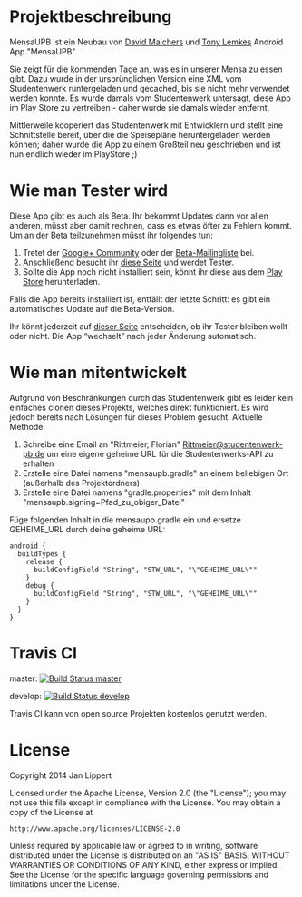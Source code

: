 # Projektbeschreibung

MensaUPB ist ein Neubau von [David Maichers](https://plus.google.com/112214633916360855280) und
[Tony Lemkes](https://plus.google.com/104836562609964067147) Android App "MensaUPB".

Sie zeigt für die kommenden Tage an, was es in unserer Mensa zu essen gibt. Dazu wurde in der
ursprünglichen Version eine XML vom Studentenwerk runtergeladen und gecached, bis sie nicht mehr
verwendet werden konnte. Es wurde damals vom Studentenwerk untersagt, diese App im Play Store zu
vertreiben - daher wurde sie damals wieder entfernt.

Mittlerweile kooperiert das Studentenwerk mit Entwicklern und stellt eine Schnittstelle bereit,
über die die Speisepläne heruntergeladen werden können; daher wurde die App zu einem Großteil neu
geschrieben und ist nun endlich wieder im PlayStore ;)

# Wie man Tester wird

Diese App gibt es auch als Beta. Ihr bekommt Updates dann vor allen anderen, müsst aber damit rechnen,
dass es etwas öfter zu Fehlern kommt. Um an der Beta teilzunehmen müsst ihr folgendes tun:

 1. Tretet der [Google+ Community](https://plus.google.com/communities/100748776402713947129) oder
    der [Beta-Mailingliste](https://groups.google.com/d/forum/mensa-upb-beta) bei.
 1. Anschließend besucht ihr [diese Seite](https://play.google.com/apps/testing/de.ironjan.mensaupb)
    und werdet Tester.
 1. Sollte die App noch nicht installiert sein, könnt ihr diese aus dem [Play Store](https://play.google.com/store/apps/details?id=de.ironjan.mensaupb&ah=mtuRGeIHXZJvg6tT3jRCpoTO8fE)
    herunterladen.

Falls die App bereits installiert ist, entfällt der letzte Schritt: es gibt ein automatisches Update
auf die Beta-Version.

Ihr könnt jederzeit auf [dieser Seite](https://play.google.com/apps/testing/de.ironjan.mensaupb)
entscheiden, ob ihr Tester bleiben wollt oder nicht. Die App “wechselt” nach jeder Änderung
automatisch.

# Wie man mitentwickelt

Aufgrund von Beschränkungen durch das Studentenwerk gibt es leider kein einfaches clonen dieses Projekts, welches 
direkt funktioniert. Es wird jedoch bereits nach Lösungen für dieses Problem gesucht. Aktuelle Methode:

1. Schreibe eine Email an "Rittmeier, Florian" <Rittmeier@studentenwerk-pb.de> um eine eigene geheime URL für 
die Studentenwerks-API zu erhalten
2. Erstelle eine Datei namens "mensaupb.gradle" an einem beliebigen Ort (außerhalb des Projektordners)
3. Erstelle eine Datei namens "gradle.properties" mit dem Inhalt "mensaupb.signing=Pfad_zu_obiger_Datei"

Füge folgenden Inhalt in die mensaupb.gradle ein und ersetze GEHEIME_URL durch deine geheime URL:

```
android {
  buildTypes {
    release {
      buildConfigField "String", "STW_URL", "\"GEHEIME_URL\""
    }
    debug {
      buildConfigField "String", "STW_URL", "\"GEHEIME_URL\""
    }
  }
}
```

# Travis CI

master: [![Build Status master](https://travis-ci.org/ironjan/MensaUPB.svg?branch=master)](https://travis-ci.org/ironjan/MensaUPB)

develop: [![Build Status develop](https://travis-ci.org/ironjan/MensaUPB.svg?branch=develop)](https://travis-ci.org/ironjan/MensaUPB)

Travis CI kann von open source Projekten kostenlos genutzt werden.

# License

Copyright 2014 Jan Lippert

Licensed under the Apache License, Version 2.0 (the "License");
you may not use this file except in compliance with the License.
You may obtain a copy of the License at

    http://www.apache.org/licenses/LICENSE-2.0

Unless required by applicable law or agreed to in writing, software
distributed under the License is distributed on an "AS IS" BASIS,
WITHOUT WARRANTIES OR CONDITIONS OF ANY KIND, either express or implied.
See the License for the specific language governing permissions and
limitations under the License.
